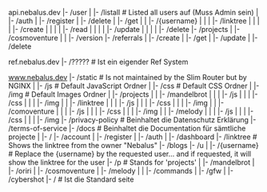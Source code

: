 api.nebalus.dev
  |- /user
  |    |- /listall   # Listed all users auf (Muss Admin sein)
  |    |- /auth
  |    |- /register
  |    |- /delete
  |    |- /get
  |    |    |- /{username}
  |    |    |    |- /linktree
  |    |    |    |    |- /create
  |    |    |    |    |- /read
  |    |    |    |    |- /update
  |    |    |    |    |- /delete
  |- /projects
  |    |- /cosmoventure
  |    |    |- /version
  |- /referrals
  |    |- /create
  |    |- /get
  |    |- /update
  |    |- /delete

ref.nebalus.dev
  |- /?????	 # Ist ein eigender Ref System

www.nebalus.dev
  |- /static      # Is not maintained by the Slim Router but by NGINX
  |    |- /js			# Default JavaScript Ordner
  |    |- /css			# Default CSS Ordner
  |    |- /img			# Default Images Ordner
  |    |- /projects
  |    |    |- /mandelbrot
  |    |    |    |- /js
  |    |    |    |- /css
  |    |    |    |- /img
  |    |    |- /linktree
  |    |    |    |- /js
  |    |    |    |- /css
  |    |    |    |- /img
  |    |    |- /comoventure
  |    |    |    |- /js
  |    |    |    |- /css
  |    |    |    |- /img
  |    |    |- /melody
  |    |    |    |- /js
  |    |    |    |- /css
  |    |    |    |- /img
  |- /privacy-policy		# Beinhaltet die Datenschutz Erklärung
  |- /terms-of-service
  |- /docs			# Beinhaltet die Documentation für sämtliche projecte
  |    |- /
  |- /account
  |    |- /register
  |    |- /auth
  |    |- /dashboard
  |- /linktree  # Shows the linktree from the owner "Nebalus"
  |- /blogs
  |- /u
  |    |- /{username}   # Replace the {username} by the requested user... and if requested, it will show the linktree for the user
  |- /p  # Stands for 'projects'
  |    |- /mandelbrot
  |    |- /oriri
  |    |- /cosmoventure
  |    |- /melody
  |    |   |- /commands
  |    |- /gfw
  |    |- /cybershot
  |- / 			# Ist die Standard seite
